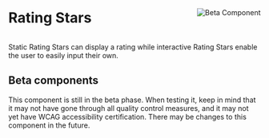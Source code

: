<div style="display: inline-flex; align-items: center; justify-content: space-between; width: 100%;">
    <h1>Rating Stars</h1>
    <img src="assets/beta.png" alt="Beta Component" />
</div>


Static Rating Stars can display a rating while interactive Rating Stars enable the user to easily input their own.

## Beta components

This component is still in the beta phase. When testing it, keep in mind  that it may not have gone through all quality control measures, and it  may not yet have WCAG accessibility certification. There may be changes  to this component in the future. 
